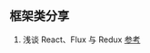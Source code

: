 ## 框架类分享
1. 浅谈 React、Flux 与 Redux
[参考](http://baijiahao.baidu.com/s?id=1569436321372541&wfr=spider&for=pc)